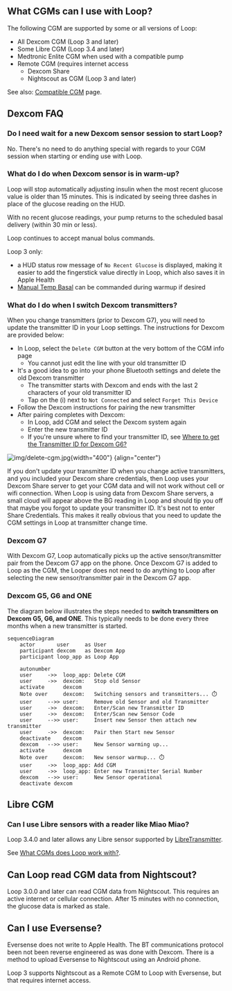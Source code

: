 ## What CGMs can I use with Loop?

The following CGM are supported by some or all versions of Loop:

* All Dexcom CGM (Loop 3 and later)
* Some Libre CGM (Loop 3.4 and later)
* Medtronic Enlite CGM when used with a compatible pump
* Remote CGM (requires internet access
    * Dexcom Share
    * Nightscout as CGM (Loop 3 and later)

See also: [Compatible CGM](../build/cgm.md) page.

## Dexcom FAQ

### Do I need wait for a new Dexcom sensor session to start Loop?

No. There's no need to do anything special with regards to your CGM session when starting or ending use with Loop.

### What do I do when Dexcom sensor is in warm-up?

Loop will stop automatically adjusting insulin when the most recent glucose value is older than 15 minutes.  This is indicated by seeing three dashes in place of the glucose reading on the HUD.

With no recent glucose readings, your pump returns to the scheduled basal delivery (within 30 min or less).

Loop continues to accept manual bolus commands. 

Loop 3 only:

* a HUD status row message of `No Recent Glucose` is displayed, making it easier to add the fingerstick value directly in Loop, which also saves it in Apple Health
* [Manual Temp Basal](../loop-3/omnipod.md#manual-temp-basal) can be commanded during warmup if desired

### What do I do when I switch Dexcom transmitters?

When you change transmitters (prior to Dexcom G7), you will need to update the transmitter ID in your Loop settings. The instructions for Dexcom are provided below:

* In Loop, select the `Delete CGM` button at the very bottom of the CGM info page
    * You cannot just edit the line with your old transmitter ID
* It's a good idea to go into your phone Bluetooth settings and delete the old Dexcom transmitter
    * The transmitter starts with Dexcom and ends with the last 2 characters of your old transmitter ID
    * Tap on the (i) next to `Not Connected` and select `Forget This Device`
* Follow the Dexcom instructions for pairing the new transmitter
* After pairing completes with Dexcom:
    * In Loop, add CGM and select the Dexcom system again
    * Enter the new transmitter ID
    * If you're unsure where to find your transmitter ID, see [Where to get the Transmitter ID for Dexcom G6?](../loop-3/add-cgm.md#where-to-get-the-transmitter-id-for-dexcom-g6)

![img/delete-cgm.jpg](img/delete-cgm.jpg){width="400"}
{align="center"}

If you don't update your transmitter ID when you change active transmitters, and you included your Dexcom share credentials, then Loop uses your Dexcom Share server to get your CGM data and will not work without cell or wifi connection. When Loop is using data from Dexcom Share servers, a small cloud will appear above the BG reading in Loop and should tip you off that maybe you forgot to update your transmitter ID. It's best not to enter Share Credentials. This makes it really obvious that you need to update the CGM settings in Loop at transmitter change time.

### Dexcom G7

With Dexcom G7, Loop automatically picks up the active sensor/transmitter pair from the Dexcom G7 app on the phone. Once Dexcom G7 is added to Loop as the CGM, the Looper does not need to do anything to Loop after selecting the new sensor/transmitter pair in the Dexcom G7 app.

### Dexcom G5, G6 and ONE

The diagram below illustrates the steps needed to **switch transmitters on Dexcom G5, G6, and ONE**. This typically needs to be done every three months when a new transmitter is started.

```mermaid
sequenceDiagram
    actor       user     as User
    participant dexcom   as Dexcom App
    participant loop_app as Loop App

    autonumber
    user     ->>  loop_app: Delete CGM
    user     ->>  dexcom:   Stop old Sensor
    activate      dexcom
    Note over     dexcom:   Switching sensors and transmitters... ⏱️
    user     -->> user:     Remove old Sensor and old Transmitter
    user     ->>  dexcom:   Enter/Scan new Transmitter ID
    user     ->>  dexcom:   Enter/Scan new Sensor Code
    user     -->> user:     Insert new Sensor then attach new transmitter
    user     ->>  dexcom:   Pair then Start new Sensor
    deactivate    dexcom
    dexcom   -->> user:     New Sensor warming up... 
    activate      dexcom
    Note over     dexcom:   New sensor warmup... ⏱️
    user     ->>  loop_app: Add CGM
    user     ->>  loop_app: Enter new Transmitter Serial Number
    dexcom   -->> user:     New Sensor operational
    deactivate dexcom
```

## Libre CGM

### Can I use Libre sensors with a reader like Miao Miao?

Loop 3.4.0 and later allows any Libre sensor supported by [LibreTransmitter](https://github.com/dabear/LibreTransmitter#libretransmitter-for-loop).

See [What CGMs does Loop work with?](#what-cgms-does-loop-work-with).

## Can Loop read CGM data from Nightscout?

Loop 3.0.0 and later can read CGM data from Nightscout. This requires an active internet or cellular connection. After 15 minutes with no connection, the glucose data is marked as stale.

## Can I use Eversense?

Eversense does not write to Apple Health. The BT communications protocol been not been reverse engineered as was done with Dexcom. There is a method to upload Eversense to Nightscout using an Android phone.

Loop 3 supports Nightscout as a Remote CGM to Loop with Eversense, but that requires internet access.
